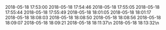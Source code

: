 2018-05-18 17:53:00
2018-05-18 17:54:46
2018-05-18 17:55:05
2018-05-18 17:55:44
2018-05-18 17:55:49
2018-05-18 18:01:05
2018-05-18 18:01:17
2018-05-18 18:08:03
2018-05-18 18:08:50
2018-05-18 18:08:56
2018-05-18 18:09:07
2018-05-18 18:09:21
2018-05-18 18:11:37\n
2018-05-18 18:13:32\n
